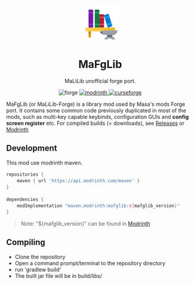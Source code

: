 <center><div align="center">

<img height="100" src="icon/400x400.png" width="100"/>

# MaFgLib

MaLiLib unofficial forge port.

<img alt="forge" height="56" src="https://cdn.jsdelivr.net/npm/@intergrav/devins-badges@3/assets/cozy/supported/forge_vector.svg">

<a href="https://modrinth.com/mod/mafglib">
<img alt="modrinth" height="56" src="https://cdn.jsdelivr.net/npm/@intergrav/devins-badges@3/assets/cozy/available/modrinth_vector.svg">
</a>
<a href="https://www.curseforge.com/minecraft/mc-mods/mafglib">
<img alt="curseforge" height="56" src="https://cdn.jsdelivr.net/npm/@intergrav/devins-badges@3/assets/cozy/available/curseforge_vector.svg">
</a>

</div></center>

MaFgLib (or MaLiLib-Forge) is a library mod used by Masa's mods Forge port. It contains some common code previously
duplicated in most of the mods, such as multi-key capable keybinds, configuration GUIs and **config screen register** etc.
For compiled builds (= downloads), see [Releases](https://github.com/ThinkingStudios/MaLiLib-Forge/releases) or [Modrinth](https://modrinth.com/mod/mafglib)

## Development

This mod use modrinth maven.

```gradle
repositories {
    maven { url 'https://api.modrinth.com/maven' }
}

dependencies {
    modImplementation "maven.modrinth:mafglib:${mafglib_version}"
}
```

> Note: "${mafglib_version}" can be found in [Modrinth](https://modrinth.com/mod/mafglib)

## Compiling
- Clone the repository
- Open a command prompt/terminal to the repository directory
- run 'gradlew build'
- The built jar file will be in build/libs/